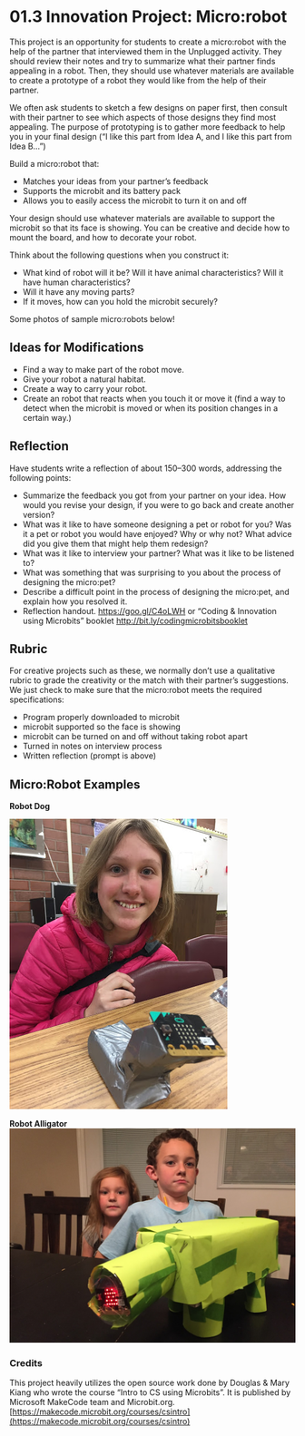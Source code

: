 # 01.3 Innovation Project: Micro:robot

This project is an opportunity for students to create a micro:robot with the help of the partner that interviewed them in the Unplugged activity. They should review their notes and try to summarize what their partner finds appealing in a robot. Then, they should use whatever materials are available to create a prototype of a robot they would like from the help of their partner.

We often ask students to sketch a few designs on paper first, then consult with their partner to see which aspects of those designs they find most appealing. The purpose of prototyping is to gather more feedback to help you in your final design (“I like this part from Idea A, and I like this part from Idea B…”)

Build a micro:robot that:

- Matches your ideas from your partner’s feedback
- Supports the microbit and its battery pack
- Allows you to easily access the microbit to turn it on and off

Your design should use whatever materials are available to support the microbit so that its face is showing. You can be creative and decide how to mount the board, and how to decorate your robot.

Think about the following questions when you construct it:
- What kind of robot will it be? Will it have animal characteristics? Will it have human characteristics?
- Will it have any moving parts?
- If it moves, how can you hold the microbit securely?

Some photos of sample micro:robots below!

## Ideas for Modifications
- Find a way to make part of the robot move.
- Give your robot a natural habitat.
- Create a way to carry your robot.
- Create an robot that reacts when you touch it or move it (find a way to detect when the microbit is moved or when its position changes in a certain way.)

## Reflection
Have students write a reflection of about 150–300 words, addressing the following points:
- Summarize the feedback you got from your partner on your idea. How would you revise your design, if you were to go back and create another version?
- What was it like to have someone designing a pet or robot for you? Was it a pet or robot you would have enjoyed? Why or why not? What advice did you give them that might help them redesign?
- What was it like to interview your partner? What was it like to be listened to?
- What was something that was surprising to you about the process of designing the micro:pet?
- Describe a difficult point in the process of designing the micro:pet, and explain how you resolved it.
- Reflection handout. https://goo.gl/C4oLWH or “Coding & Innovation using Microbits” booklet http://bit.ly/codingmicrobitsbooklet  

## Rubric
For creative projects such as these, we normally don’t use a qualitative rubric to grade the creativity or the match with their partner’s suggestions. We just check to make sure that the micro:robot meets the required specifications:
- Program properly downloaded to microbit
- microbit supported so the face is showing
- microbit can be turned on and off without taking robot apart
- Turned in notes on interview process
- Written reflection (prompt is above)

## Micro:Robot Examples
**Robot Dog**

![alt text](01robot-dog.jpg "MicroRobot dog")

**Robot Alligator**
![alt text](01robot-alligator.JPG "MicroRobot alligator")

### Credits 
This project heavily utilizes the open source work done by Douglas & Mary Kiang who wrote the course “Intro to CS using Microbits”. It is published by Microsoft MakeCode team and Microbit.org. [https://makecode.microbit.org/courses/csintro](https://makecode.microbit.org/courses/csintro)
